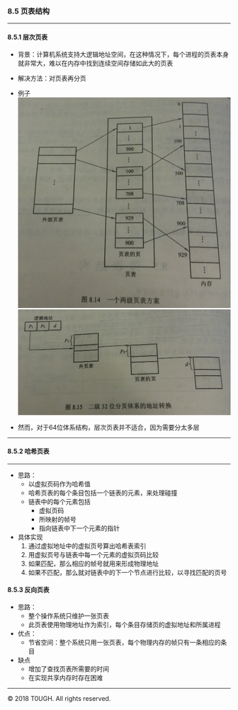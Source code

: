 ### 8.5 页表结构
---
#### 8.5.1 层次页表
- 背景：计算机系统支持大逻辑地址空间，在这种情况下，每个进程的页表本身就非常大，难以在内存中找到连续空间存储如此大的页表

- 解决方法：对页表再分页

- 例子
![](resource/二级页表结构.jpg)
![](resource/二级分页地址转换.jpg)
- 然而，对于64位体系结构，层次页表并不适合，因为需要分太多层
---
#### 8.5.2 哈希页表
---
- 思路：
    - 以虚拟页码作为哈希值
    - 哈希页表的每个条目包括一个链表的元素，来处理碰撞
    - 链表中的每个元素包括
        - 虚拟页码
        - 所映射的帧号
        - 指向链表中下一个元素的指针
- 具体实现
    1. 通过虚拟地址中的虚拟页号算出哈希表索引
    2. 用虚拟页号与链表中每一个元素的虚拟页码比较
    3. 如果匹配，那么相应的帧号就用来形成物理地址
    4. 如果不匹配，那么就对链表中的下一个节点进行比较，以寻找匹配的页号
#### 8.5.3 反向页表
- 思路：
    - 整个操作系统只维护一张页表
    - 此页表使用物理地址作为索引，每个条目存储页的虚拟地址和所属进程
- 优点：
    - 节省空间：整个系统只用一张页表，每个物理内存的帧只有一条相应的条目
- 缺点
    - 增加了查找页表所需要的时间
    - 在实现共享内存时存在困难
---
&copy; 2018 T0UGH. All rights reserved.
